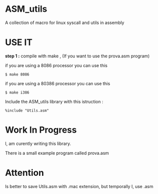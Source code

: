 # ASM_utils
A collection of macro for linux syscall and utils in assembly

# USE IT
**step 1 :**
compile with make , (If you want to use the prova.asm program)

if you are using a 8086 processor you can use this

```$ make 8086```

if you are using a 80386 processor you can use this

```$ make i386```

Include the ASM_utils library with this istruction :

```%include "Utils.asm"```


# Work In Progress
I, am curently writing this library.

There is a small example program called prova.asm

# Attention
Is better to save Utils.asm with .mac extension, but temporally I, use .asm
